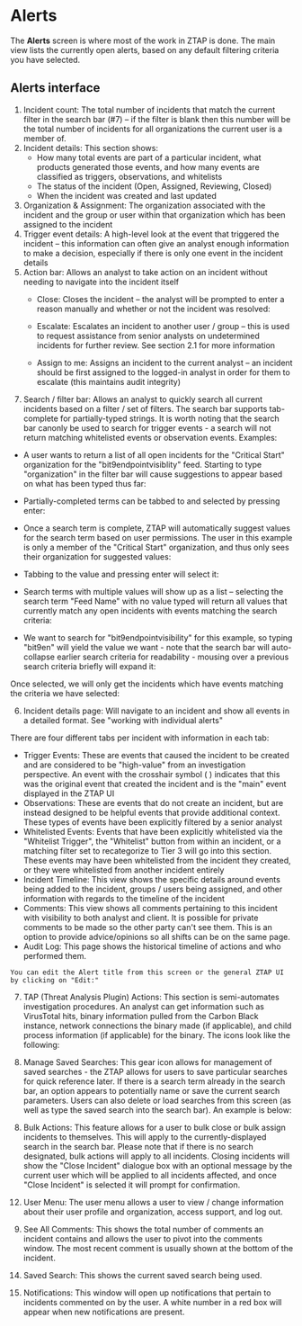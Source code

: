 # Alerts

<!--- Adapted from ZTAP UI Overview on Confluence -->

The **Alerts** screen is where most of the work in ZTAP is done. The main view lists the currently open alerts, based on any default filtering criteria you have selected.

## Alerts interface
<!---insert new screencap of Alerts interface -->

1. Incident count: The total number of incidents that match the current filter in the search bar (#7) – if the filter is blank then this number will be the total number of incidents for all organizations the current user is a member of.
2. Incident details: This section shows:
   - How many total events are part of a particular incident, what products generated those events, and how many events are classified as triggers, observations, and whitelists
   - The status of the incident (Open, Assigned, Reviewing, Closed)
   - When the incident was created and last updated
3. Organization & Assignment: The organization associated with the incident and the group or user within that organization which has been assigned to the incident
4. Trigger event details: A high-level look at the event that triggered the incident – this information can often give an analyst enough information to make a decision, especially if there is only one event in the incident details
5. Action bar: Allows an analyst to take action on an incident without needing to navigate into the incident itself
   - Close: Closes the incident – the analyst will be prompted to enter a reason manually and whether or not the incident was resolved:

   - Escalate: Escalates an incident to another user / group – this is used to request assistance from senior analysts on undetermined incidents for further review. See section 2.1 for more information
   - Assign to me: Assigns an incident to the current analyst – an incident should be first assigned to the logged-in analyst in order for them to escalate (this maintains audit integrity)

<!--- Remove Search section from individual pages, create individual help page for search -->

7. Search / filter bar: Allows an analyst to quickly search all current incidents based on a filter / set of filters. The search bar supports tab-complete for partially-typed strings. It is worth noting that the search bar canonly be used to search for trigger events - a search will not return matching whitelisted events or observation events. Examples:
  - A user wants to return a list of all open incidents for the "Critical Start" organization for the "bit9endpointvisiblity" feed. Starting to type "organization" in the filter bar will cause suggestions to appear based on what has been typed thus far:

   - Partially-completed terms can be tabbed to and selected by pressing enter:

   - Once a search term is complete, ZTAP will automatically suggest values for the search term based on user permissions. The user in this example is only a member of the "Critical Start" organization, and thus only sees their organization for suggested values: 

   - Tabbing to the value and pressing enter will select it: 

   - Search terms with multiple values will show up as a list – selecting the search term "Feed Name" with no value typed will return all values that currently match any open incidents with events matching the search criteria: 

   - We want to search for "bit9endpointvisibility" for this example, so typing "bit9en" will yield the value we want - note that the search bar will auto-collapse earlier search criteria for readability - mousing over a previous search criteria briefly will expand it:

   Once selected, we will only get the incidents which have events matching the criteria we have selected:

<!--- End search section to relocate -->

6. Incident details page: Will navigate to an incident and show all events in a detailed format. See "working with individual alerts"

<!--- Move to individual alerts section -->
   There are four different tabs per incident with information in each tab:

   - Trigger Events: These are events that caused the incident to be created and are considered to be "high-value" from an investigation perspective. An event with the crosshair symbol (  ) indicates that this was the original event that created the incident and is the "main" event displayed in the ZTAP UI
   - Observations: These are events that do not create an incident, but are instead designed to be helpful events that provide additional context. These types of events have been explicitly filtered by a senior analyst
   - Whitelisted Events: Events that have been explicitly whitelisted via the "Whitelist Trigger", the "Whitelist" button from within an incident, or a matching filter set to recategorize to Tier 3 will go into this section. These events may have been whitelisted from the incident they created, or they were whitelisted from another incident entirely
   - Incident Timeline: This view shows the specific details around events being added to the incident, groups / users being assigned, and other information with regards to the timeline of the incident
   - Comments: This view shows all comments pertaining to this incident with visibility to both analyst and client. It is possible for private comments to be made so the other party can't see them. This is an option to provide advice/opinions so all shifts can be on the same page. 
   - Audit Log: This page shows the historical timeline of actions and who performed them. 

    You can edit the Alert title from this screen or the general ZTAP UI by clicking on "Edit:"

<!--- end move -->

7. TAP (Threat Analysis Plugin) Actions: This section is semi-automates investigation procedures. An analyst can get information such as VirusTotal hits, binary information pulled from the Carbon Black instance, network connections the binary made (if applicable), and child process information (if applicable) for the binary. The icons look like the following: 

<!--- move to search section -->
8. Manage Saved Searches: This gear icon allows for management of saved searches - the ZTAP allows for users to save particular searches for quick reference later. If there is a search term already in the search bar, an option appears to potentially name or save the current search parameters. Users can also delete or load searches from this screen (as well as type the saved search into the search bar). An example is below:
<!--- end move -->

8. Bulk Actions: This feature allows for a user to bulk close or bulk assign incidents to themselves. This will apply to the currently-displayed search in the search bar. Please note that if there is no search designated, bulk actions will apply to all incidents. Closing incidents will show the "Close Incident" dialogue box with an optional message by the current user which will be applied to all incidents affected, and once "Close Incident" is selected it will prompt for confirmation.

<!--- Remove User Menu and document separately, maybe as part of Dashboard -->

12. User Menu: The user menu allows a user to view / change information about their user profile and organization, access support, and log out.
<!--- End User menu section -->

9. See All Comments: This shows the total number of comments an incident contains and allows the user to pivot into the comments window. The most recent comment is usually shown at the bottom of the incident. 

<!--- Remove the last two items and document separately -->

14. Saved Search: This shows the current saved search being used.

15. Notifications: This window will open up notifications that pertain to incidents commented on by the user. A white number in a red box will appear when new notifications are present. 
<!--- End remove -->

